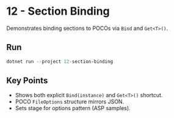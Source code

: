# 12 - Section Binding

Demonstrates binding sections to POCOs via `Bind` and `Get<T>()`.

## Run

```powershell
dotnet run --project 12-section-binding
```

## Key Points

- Shows both explicit `Bind(instance)` and `Get<T>()` shortcut.
- POCO `FileOptions` structure mirrors JSON.
- Sets stage for options pattern (ASP samples).
